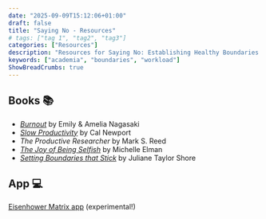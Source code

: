 ```yaml
---
date: "2025-09-09T15:12:06+01:00"
draft: false
title: "Saying No - Resources"
# tags: ["tag 1", "tag2", "tag3"]
categories: ["Resources"]
description: "Resources for Saying No: Establishing Healthy Boundaries in Academia workshop"
keywords: ["academia", "boundaries", "workload"]
ShowBreadCrumbs: true
---
```


## Books 📚

- [_Burnout_](https://uk.bookshop.org/a/2760/9781785042096) by Emily & Amelia Nagasaki
- [_Slow Productivity_](https://uk.bookshop.org/a/2760/9780241652916) by Cal Newport
- _The Productive Researcher_ by Mark S. Reed
- [_The Joy of Being Selfish_](https://uk.bookshop.org/a/2760/9781787395978) by Michelle Elman
- [_Setting Boundaries that Stick_](https://uk.bookshop.org/a/2760/9781648481291) by Juliane Taylor Shore

## App 💻

[Eisenhower Matrix app](https://claude.ai/public/artifacts/605e2b35-5f16-469f-8f95-3717aae94e34) (experimental!)
